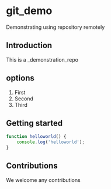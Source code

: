 # git_demo
Demonstrating using repository remotely
## Introduction
This is a _demonstration_repo

## options
1. First
2. Second
3. Third

## Getting started
```javascript
function helloworld() {
    console.log('helloworld');
}
```
## Contributions

We welcome any contributions
